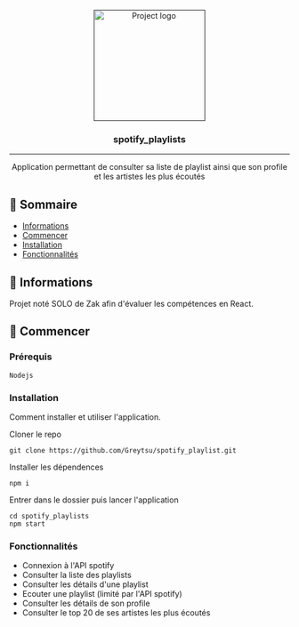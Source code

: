 <p align="center">
  <a href="" rel="noopener">
 <img width=200px height=200px src="https://i.imgur.com/6wj0hh6.jpg" alt="Project logo"></a>
</p>

<h3 align="center">spotify_playlists</h3>

<div align="center">

</div>

---

<p align="center"> Application permettant de consulter sa liste de playlist ainsi que son profile et les artistes les plus écoutés
    <br> 
</p>

## 📝 Sommaire

- [Informations](#informations)
- [Commencer](#commencer)
- [Installation](#installation)
- [Fonctionnalités](#fonctionnalites)

## 🧐 Informations <a name = "informations"></a>

Projet noté SOLO de Zak afin d'évaluer les compétences en React.

## 🏁 Commencer <a name = "commencer"></a>



### Prérequis

```
Nodejs
```

### Installation

Comment installer et utiliser l'application.

Cloner le repo

```
git clone https://github.com/Greytsu/spotify_playlist.git
```

Installer les dépendences

```
npm i
```

Entrer dans le dossier puis lancer l'application

```
cd spotify_playlists
npm start
```

### Fonctionnalités <a name = "fonctionnalites"></a>

- Connexion à l'API spotify
- Consulter la liste des playlists
- Consulter les détails d'une playlist
- Ecouter une playlist (limité par l'API spotify)
- Consulter les détails de son profile
- Consulter le top 20 de ses artistes les plus écoutés 
